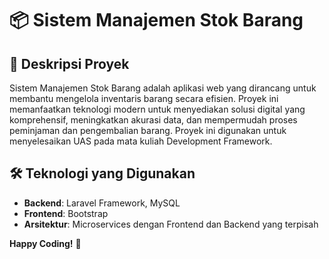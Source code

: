 # 📦 Sistem Manajemen Stok Barang

## 📝 Deskripsi Proyek
Sistem Manajemen Stok Barang adalah aplikasi web yang dirancang untuk membantu mengelola inventaris barang secara efisien. Proyek ini memanfaatkan teknologi modern untuk menyediakan solusi digital yang komprehensif, meningkatkan akurasi data, dan mempermudah proses peminjaman dan pengembalian barang. Proyek ini digunakan untuk menyelesaikan UAS pada mata kuliah Development Framework.

## 🛠️ Teknologi yang Digunakan
- **Backend**: Laravel Framework, MySQL
- **Frontend**: Bootstrap
- **Arsitektur**: Microservices dengan Frontend dan Backend yang terpisah


**Happy Coding!** 🚀
